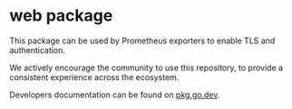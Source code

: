 # web package

This package can be used by Prometheus exporters to enable TLS and
authentication.

We actively encourage the community to use this repository, to provide a
consistent experience across the ecosystem.

Developers documentation can be found on
[pkg.go.dev](https://pkg.go.dev/github.com/prometheus/exporter-toolkit/).
